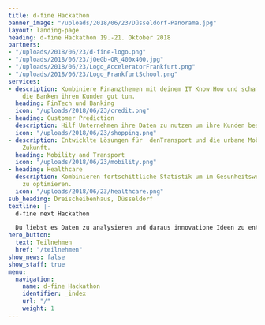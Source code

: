 ```yaml
---
title: d-fine Hackathon
banner_image: "/uploads/2018/06/23/Düsseldorf-Panorama.jpg"
layout: landing-page
heading: d-fine Hackathon 19.-21. Oktober 2018
partners:
- "/uploads/2018/06/23/d-fine-logo.png"
- "/uploads/2018/06/23/jQeGb-OR_400x400.jpg"
- "/uploads/2018/06/23/Logo_AcceleratorFrankfurt.png"
- "/uploads/2018/06/23/Logo_FrankfurtSchool.png"
services:
- description: Kombiniere Finanzthemen mit deinem IT Know How und schaffe Lösungen
    die Banken ihren Kunden gut tun.
  heading: FinTech und Banking
  icon: "/uploads/2018/06/23/credit.png"
- heading: Customer Prediction
  description: Hilf Unternehmen ihre Daten zu nutzen um ihre Kunden besser zu verstehen.
  icon: "/uploads/2018/06/23/shopping.png"
- description: Entwicklte Lösungen für  denTransport und die urbane Mobilität der
    Zukunft.
  heading: Mobility and Transport
  icon: "/uploads/2018/06/23/mobility.png"
- heading: Healthcare
  description: Kombinieren fortschittliche Statistik um im Gesunheitswesen Prozesse
    zu optimieren.
  icon: "/uploads/2018/06/23/healthcare.png"
sub_heading: Dreischeibenhaus, Düsseldorf
textline: |-
  d-fine next Hackathon

  Du liebst es Daten zu analysieren und daraus innovatione Ideen zu entwicklen? Du hast Programmiererfahrung? Nimm die Challenge an und entwickle im Team eine einzigartige Data Science Lösung. Dich erwartet ein spannendes Wochenede mit motivierten IT-Talenten in exklusiver Atmosphere.
hero_button:
  text: Teilnehmen
  href: "/teilnehmen"
show_news: false
show_staff: true
menu:
  navigation:
    name: d-fine Hackathon
    identifier: _index
    url: "/"
    weight: 1
---
```

